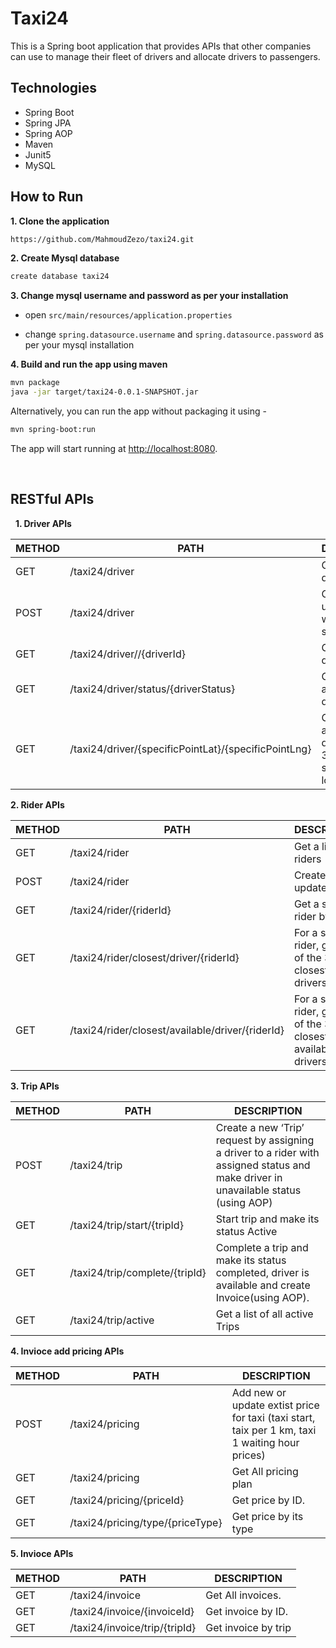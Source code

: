 # Taxi24 

This is a Spring boot application that provides APIs that other companies can use to manage their fleet of drivers and allocate drivers to passengers.

## Technologies
* Spring Boot
* Spring JPA  
* Spring AOP
* Maven       
* Junit5       
* MySQL        

## How to Run 

**1. Clone the application**

```bash
https://github.com/MahmoudZezo/taxi24.git
```

**2. Create Mysql database**
```bash
create database taxi24
```

**3. Change mysql username and password as per your installation**

+ open `src/main/resources/application.properties`

+ change `spring.datasource.username` and `spring.datasource.password` as per your mysql installation

**4. Build and run the app using maven**

```bash
mvn package
java -jar target/taxi24-0.0.1-SNAPSHOT.jar

```

Alternatively, you can run the app without packaging it using -

```bash
mvn spring-boot:run
```

The app will start running at <http://localhost:8080>.

&nbsp;

## RESTful APIs ##

&nbsp;
**1. Driver APIs**

METHOD | PATH | DESCRIPTION 
------------|-----|------------
GET | /taxi24/driver | Get a list of all drivers
POST | /taxi24/driver | Create or update driver with available status
GET | /taxi24/driver//{driverId} | Get a specific driver by ID
GET | /taxi24/driver/status/{driverStatus} | Get a list of all available drivers
GET | /taxi24/driver/{specificPointLat}/{specificPointLng} | Get a list of all available drivers within 3km for a specific location

**2. Rider APIs**

METHOD | PATH | DESCRIPTION 
------------|-----|------------
GET | /taxi24/rider | Get a list of all riders
POST | /taxi24/rider | Create or update rider 
GET | /taxi24/rider/{riderId} | Get a specific rider by ID
GET | /taxi24/rider/closest/driver/{riderId} | For a specific rider, get a list of the 3 closest drivers
GET | /taxi24/rider/closest/available/driver/{riderId} | For a specific rider, get a list of the 3 closest available drivers


**3. Trip APIs**

METHOD | PATH | DESCRIPTION 
------------|-----|------------
POST | /taxi24/trip | Create a new ‘Trip’ request by assigning a driver to a rider with assigned status and make driver in unavailable status (using AOP)
GET | /taxi24/trip/start/{tripId} | Start trip and make its status Active
GET | /taxi24/trip/complete/{tripId} | Complete a trip and make its status completed, driver is available and create Invoice(using AOP). 
GET | /taxi24/trip/active | Get a list of all active Trips

**4. Invioce add pricing APIs**

METHOD | PATH | DESCRIPTION 
------------|-----|------------
POST | /taxi24/pricing | Add new or update extist price for taxi (taxi start, taix per 1 km, taxi 1 waiting hour prices)
GET | /taxi24/pricing | Get All pricing plan
GET | /taxi24/pricing/{priceId} | Get price by ID. 
GET | /taxi24/pricing/type/{priceType} | Get price by its type



**5. Invioce APIs**

METHOD | PATH | DESCRIPTION 
------------|-----|------------
GET | /taxi24/invoice | Get All invoices.
GET | /taxi24/invoice/{invoiceId} | Get invoice by ID. 
GET | /taxi24/invoice/trip/{tripId} | Get invoice by trip
